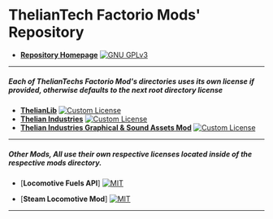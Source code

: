 # **ThelianTech Factorio Mods' Repository**
- [**Repository Homepage**](https://github.com/ThelianTech-Hobby-Projects/Factorio-Mods) [![GNU GPLv3][gnu-shield]][gnu]

---
##### Each of ThelianTechs Factorio Mod's directories uses its own license if provided, otherwise defaults to the next root directory license

- [**ThelianLib**](https://github.com/ThelianTech-Hobby-Projects/Factorio-Mods/tree/main/ThelianIndustries/thelian-lib) [![Custom License][thelian-shield]][thelian-license]
- [**Thelian Industries**](https://github.com/ThelianTech-Hobby-Projects/Factorio-Mods/tree/main/ThelianIndustries/thelian-industries) [![Custom License][thelian-shield]][thelian-license]
- [**Thelian Industries Graphical & Sound Assets Mod**](https://github.com/ThelianTech-Hobby-Projects/Factorio-Mods/tree/main/ThelianIndustries/thelian-graphics) [![Custom License][thelian-graphics-shield]][thelian-graphics-license]

---

##### Other Mods, All use their own respective licenses located inside of the respective mods directory.

- [**Locomotive Fuels API**] [![MIT][mit-shield]][mit]

- [**Steam Locomotive Mod**] [![MIT][mit-shield]][mit]

---

[thelian-license]: https://github.com/ThelianTech/ThelianTech-Hobby-Projects/blob/main/ThelianIndustries/LICENSE.md
[thelian-shield]: https://img.shields.io/badge/license-ThelianTech_Factorio_Code_License-blue?style=plastic
[thelian-graphics-license]: https://github.com/ThelianTech-Hobby-Projects/Factorio-Mods/blob/main/ThelianIndustries/thelian-graphics/LICENSE.md
[thelian-graphics-shield]: https://img.shields.io/badge/license-ThelianIndustries_Graphics_Mod_License-blue?style=plastic
[gnu]: https://choosealicense.com/licenses/gpl-3.0/
[gnu-shield]: https://img.shields.io/badge/license-%20%20GNU%20GPLv3%20-green?style=plastic
[mit]: https://opensource.org/licenses/MIT
[mit-shield]: https://img.shields.io/badge/License-MIT-yellow.svg
